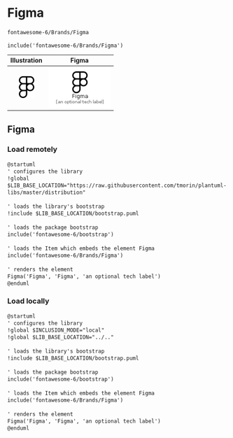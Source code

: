 # Figma


```text
fontawesome-6/Brands/Figma
```

```text
include('fontawesome-6/Brands/Figma')
```



| Illustration | Figma |
| :---: | :---: |
| ![illustration for Illustration](../../fontawesome-6/Brands/Figma.png) | ![illustration for Figma](../../fontawesome-6/Brands/Figma.Local.png) |




## Figma

### Load remotely
```plantuml
@startuml
' configures the library
!global $LIB_BASE_LOCATION="https://raw.githubusercontent.com/tmorin/plantuml-libs/master/distribution"

' loads the library's bootstrap
!include $LIB_BASE_LOCATION/bootstrap.puml

' loads the package bootstrap
include('fontawesome-6/bootstrap')

' loads the Item which embeds the element Figma
include('fontawesome-6/Brands/Figma')

' renders the element
Figma('Figma', 'Figma', 'an optional tech label')
@enduml
```

### Load locally
```plantuml
@startuml
' configures the library
!global $INCLUSION_MODE="local"
!global $LIB_BASE_LOCATION="../.."

' loads the library's bootstrap
!include $LIB_BASE_LOCATION/bootstrap.puml

' loads the package bootstrap
include('fontawesome-6/bootstrap')

' loads the Item which embeds the element Figma
include('fontawesome-6/Brands/Figma')

' renders the element
Figma('Figma', 'Figma', 'an optional tech label')
@enduml
```

